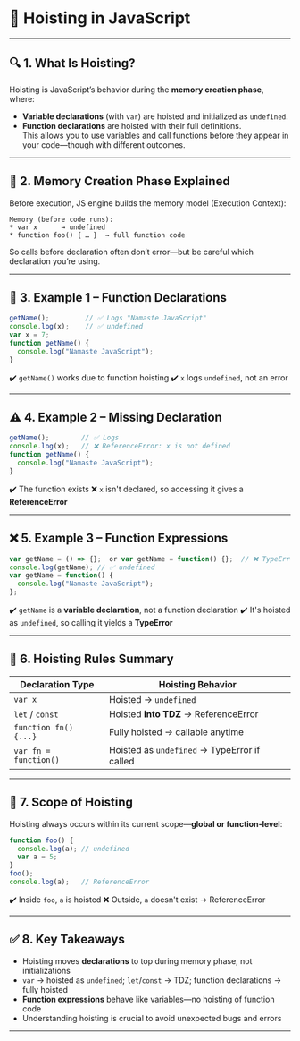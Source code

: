 # 📘 Hoisting in JavaScript

---

## 🔍 1. What Is Hoisting?
Hoisting is JavaScript’s behavior during the **memory creation phase**, where:
- **Variable declarations** (with `var`) are hoisted and initialized as `undefined`.
- **Function declarations** are hoisted with their full definitions.  
This allows you to use variables and call functions before they appear in your code—though with different outcomes.

---

## 🧠 2. Memory Creation Phase Explained
Before execution, JS engine builds the memory model (Execution Context):
```
Memory (before code runs):
* var x      → undefined
* function foo() { … }  → full function code
````
So calls before declaration often don’t error—but be careful which declaration you’re using.

---

## 🧩 3. Example 1 – Function Declarations
```js
getName();         // ✅ Logs "Namaste JavaScript"
console.log(x);    // ✅ undefined
var x = 7;
function getName() {
  console.log("Namaste JavaScript");
}
````
✔️ `getName()` works due to function hoisting
✔️ `x` logs `undefined`, not an error

---

## ⚠️ 4. Example 2 – Missing Declaration
```js
getName();        // ✅ Logs
console.log(x);   // ❌ ReferenceError: x is not defined
function getName() {
  console.log("Namaste JavaScript");
}
```
✔️ The function exists
❌ `x` isn't declared, so accessing it gives a **ReferenceError**

---

## ❌ 5. Example 3 – Function Expressions

```js
var getName = () => {};  or var getName = function() {};  // ❌ TypeError: getName is not a function
console.log(getName); // ✅ undefined
var getName = function() {
  console.log("Namaste JavaScript");
};
```
✔️ `getName` is a **variable declaration**, not a function declaration
✔️ It's hoisted as `undefined`, so calling it yields a **TypeError**

---

## 📌 6. Hoisting Rules Summary
| Declaration Type      | Hoisting Behavior                            |
| --------------------- | -------------------------------------------- |
| `var x`               | Hoisted → `undefined`                        |
| `let` / `const`       | Hoisted **into TDZ** → ReferenceError        |
| `function fn() {...}` | Fully hoisted → callable anytime             |
| `var fn = function()` | Hoisted as `undefined` → TypeError if called |

---

## 🌊 7. Scope of Hoisting
Hoisting always occurs within its current scope—**global or function-level**:
```js
function foo() {
  console.log(a); // undefined
  var a = 5;
}
foo();
console.log(a);   // ReferenceError
```
✔️ Inside `foo`, `a` is hoisted
❌ Outside, `a` doesn't exist → ReferenceError

---

## ✅ 8. Key Takeaways

* Hoisting moves **declarations** to top during memory phase, not initializations
* `var` → hoisted as `undefined`; `let`/`const` → TDZ; function declarations → fully hoisted
* **Function expressions** behave like variables—no hoisting of function code
* Understanding hoisting is crucial to avoid unexpected bugs and errors

---

